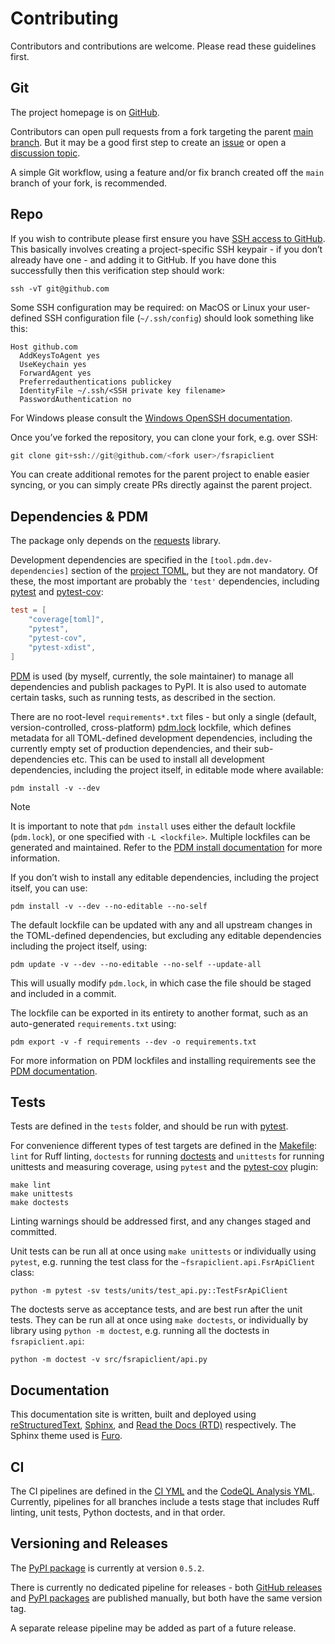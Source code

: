 # Contributing

Contributors and contributions are welcome. Please read these guidelines first.

## Git

The project homepage is on [GitHub](https://github.com/sr-murthy/fsrapiclient).

Contributors can open pull requests from a fork targeting the parent [main branch](https://github.com/sr-murthy/fsrapiclient/tree/main). But it may be a good first step to create an
[issue](https://github.com/sr-murthy/fsrapiclient/issues) or open a [discussion topic](https://github.com/sr-murthy/fsrapiclient/discussions).

A simple Git workflow, using a feature and/or fix branch created off the `main` branch of your fork, is recommended.

## Repo

If you wish to contribute please first ensure you have [SSH access to GitHub](https://docs.github.com/en/authentication/connecting-to-github-with-ssh). This basically involves creating a project-specific SSH keypair - if you don’t already have one - and adding it to GitHub. If you have done this successfully then this verification step should work:

``` shell
ssh -vT git@github.com
```

Some SSH configuration may be required: on MacOS or Linux your user-defined SSH configuration file (`~/.ssh/config`) should look
something like this:

``` shell
Host github.com
  AddKeysToAgent yes
  UseKeychain yes
  ForwardAgent yes
  Preferredauthentications publickey
  IdentityFile ~/.ssh/<SSH private key filename>
  PasswordAuthentication no
```

For Windows please consult the [Windows OpenSSH documentation](https://learn.microsoft.com/en-us/windows-server/administration/openssh/openssh_server_configuration).

Once you’ve forked the repository, you can clone your fork, e.g. over SSH:

``` python
git clone git+ssh://git@github.com/<fork user>/fsrapiclient
```

You can create additional remotes for the parent project to enable easier syncing, or you can simply create PRs directly against the parent project.

## Dependencies & PDM

The package only depends on the [requests](https://requests.readthedocs.io/en/latest/) library.

Development dependencies are specified in the `[tool.pdm.dev-dependencies]` section of the [project
TOML](https://github.com/sr-murthy/fsrapiclient/blob/main/pyproject.toml), but they are not mandatory. Of these, the most important are probably the `'test'` dependencies, including [pytest](https://docs.pytest.org/en/8.0.x/) and [pytest-cov](https://pytest-cov.readthedocs.io/):

``` toml
test = [
    "coverage[toml]",
    "pytest",
    "pytest-cov",
    "pytest-xdist",
]
```

[PDM](https://pdm-project.org/latest) is used (by myself, currently, the sole maintainer) to manage all dependencies and publish packages to PyPI. It is also used to automate certain tasks, such as running tests, as described in the section.

There are no root-level `requirements*.txt` files - but only a single (default, version-controlled, cross-platform)
[pdm.lock](https://github.com/sr-murthy/fsrapiclient/blob/main/pdm.lock) lockfile, which defines metadata for all TOML-defined development dependencies, including the currently empty set of production dependencies, and their sub-dependencies etc. This can be used to install all development dependencies, including the project itself, in editable mode where available:

``` shell
pdm install -v --dev
```

> [!NOTE]
> It is important to note that `pdm install` uses either the default lockfile (`pdm.lock`), or one specified with `-L <lockfile>`. Multiple lockfiles can be generated and maintained. Refer to the [PDM install documentation](https://pdm-project.org/latest/reference/cli/#install) for more information.

If you don’t wish to install any editable dependencies, including the project itself, you can use:

``` shell
pdm install -v --dev --no-editable --no-self
```

The default lockfile can be updated with any and all upstream changes in the TOML-defined dependencies, but excluding any editable dependencies including the project itself, using:

``` shell
pdm update -v --dev --no-editable --no-self --update-all
```

This will usually modify `pdm.lock`, in which case the file should be staged and included in a commit.

The lockfile can be exported in its entirety to another format, such as an auto-generated `requirements.txt` using:

``` shell
pdm export -v -f requirements --dev -o requirements.txt
```

For more information on PDM lockfiles and installing requirements see the [PDM documentation](https://pdm-project.org/latest/).

## Tests

Tests are defined in the `tests` folder, and should be run with [pytest](https://pytest-cov.readthedocs.io/en/latest/).

For convenience different types of test targets are defined in the [Makefile](https://github.com/sr-murthy/fsrapiclient/blob/main/Makefile): `lint` for Ruff linting, `doctests` for running [doctests](https://docs.python.org/3/library/doctest.html) and `unittests` for running unittests and measuring coverage, using `pytest` and the [pytest-cov](https://pytest-cov.readthedocs.io/en/latest/) plugin:

``` shell
make lint
make unittests
make doctests
```

Linting warnings should be addressed first, and any changes staged and committed.

Unit tests can be run all at once using `make unittests` or individually using `pytest`, e.g. running the test class for the `~fsrapiclient.api.FsrApiClient` class:

``` shell
python -m pytest -sv tests/units/test_api.py::TestFsrApiClient
```

The doctests serve as acceptance tests, and are best run after the unit tests. They can be run all at once using `make doctests`, or individually by library using `python -m doctest`, e.g. running all the doctests in `fsrapiclient.api`:

``` shell
python -m doctest -v src/fsrapiclient/api.py
```

## Documentation

This documentation site is written, built and deployed using [reStructuredText](https://docutils.sourceforge.io/rst.html),
[Sphinx](https://www.sphinx-doc.org/en/master/), and [Read the Docs (RTD)](https://readthedocs.org/) respectively. The Sphinx theme used is [Furo](https://github.com/pradyunsg/furo).

## CI

The CI pipelines are defined in the [CI YML](https://github.com/sr-murthy/fsrapiclient/blob/main/.github/workflows/ci.yml)
and the [CodeQL Analysis YML](https://github.com/sr-murthy/fsrapiclient/blob/main/.github/workflows/codeql-analysis.yml). Currently, pipelines for all branches include a tests stage that includes Ruff linting, unit tests, Python doctests, and in that order.

## Versioning and Releases

The [PyPI package](https://pypi.org/project/fsrapiclient/) is currently at version `0.5.2`.

There is currently no dedicated pipeline for releases - both [GitHub releases](https://github.com/sr-murthy/fsrapiclient/releases) and [PyPI packages](https://pypi.org/project/fsrapiclient) are published manually, but both have the same version tag.

A separate release pipeline may be added as part of a future release.
